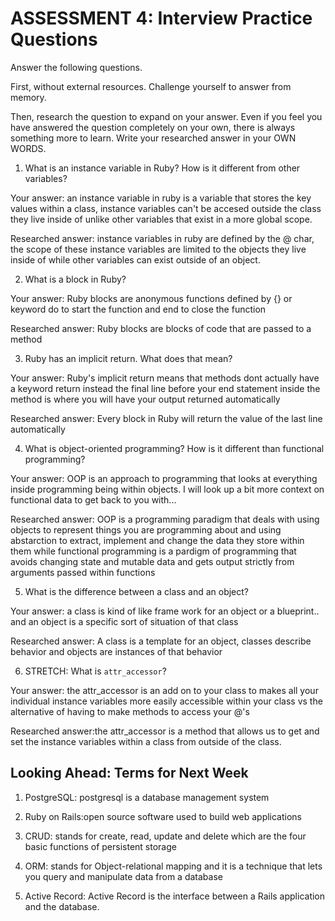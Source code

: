 # ASSESSMENT 4: Interview Practice Questions
Answer the following questions.

First, without external resources. Challenge yourself to answer from memory.

Then, research the question to expand on your answer. Even if you feel you have answered the question completely on your own, there is always something more to learn. Write your researched answer in your OWN WORDS.  

1. What is an instance variable in Ruby? How is it different from other variables?

  Your answer: an instance variable in ruby is a variable that stores the key values within a class, instance variables can't be accesed outside the class they live inside of unlike other variables that exist in a more global scope. 

  Researched answer: instance variables in ruby are defined by the @ char, the scope of these instance variables are limited to the objects they live inside of while other variables can exist outside of an object.



2. What is a block in Ruby?

  Your answer: Ruby blocks are anonymous functions defined by {} or keyword do to start the function and end to close the function 

  Researched answer: Ruby blocks are blocks of code that are passed to a method



3. Ruby has an implicit return. What does that mean?

  Your answer: Ruby's implicit return means that methods dont actually have a keyword return instead the final line before your end statement inside the method is where you will have your output returned automatically 

  Researched answer: Every block in Ruby will return the value of the last line automatically



4. What is object-oriented programming? How is it different than functional programming?

  Your answer: OOP is an approach to programming that looks at everything inside programming being within objects. I will look up a bit more context on functional data to get back to you with...

  Researched answer: OOP is a programming paradigm that deals with using objects to represent things you are programming about and using abstarction to extract, implement and change the data they store within them while functional programming is a pardigm of programming that avoids changing state and mutable data and gets output strictly from arguments passed within functions



5. What is the difference between a class and an object?

  Your answer: a class is kind of like frame work for an object or a blueprint.. and an object is a specific sort of situation of that class

  Researched answer: A class is a template for an object, classes describe behavior and objects are instances of that behavior



6. STRETCH: What is `attr_accessor`?

  Your answer: the attr_accessor is an add on to your class to makes all your individual instance variables more easily accessible within your class vs the alternative of having to make methods to access your @'s

  Researched answer:the attr_accessor is a method that allows us to get and set the instance variables within a class from outside of the class.



## Looking Ahead: Terms for Next Week

1. PostgreSQL: postgresql is a database management system
 
2. Ruby on Rails:open source software used to build web applications

3. CRUD: stands for  create, read, update and delete which are the four basic functions of persistent storage

4. ORM: stands for Object-relational mapping and it is a technique that lets you query and manipulate data from a database

5. Active Record: Active Record is the interface between a Rails application and the database.

